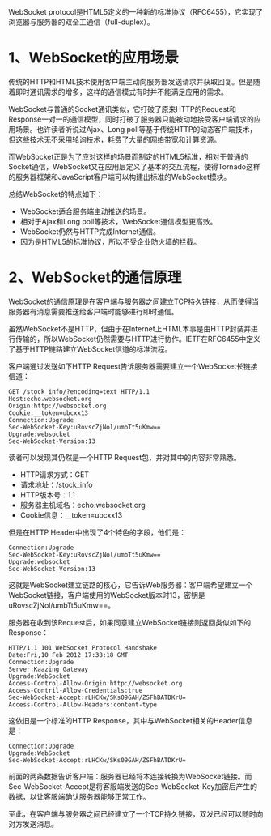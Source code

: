 WebSocket protocol是HTML5定义的一种新的标准协议（RFC6455），它实现了浏览器与服务器的双全工通信（full-duplex）。

# 1、WebSocket的应用场景

传统的HTTP和HTML技术使用客户端主动向服务器发送请求并获取回复。但是随着即时通讯需求的增多，这样的通信模式有时并不能满足应用的需求。

WebSocket与普通的Socket通讯类似，它打破了原来HTTP的Request和Response一对一的通信模型，同时打破了服务器只能被动地接受客户端请求的应用场景。也许读者听说过Ajax、Long poll等基于传统HTTP的动态客户端技术，但这些技术无不采用轮询技术，耗费了大量的网络带宽和计算资源。

而WebSocket正是为了应对这样的场景而制定的HTML5标准，相对于普通的Socket通信，WebSocket又在应用层定义了基本的交互流程，使得Tornado这样的服务器框架和JavaScript客户端可以构建出标准的WebSocket模块。

总结WebSocket的特点如下：

* WebSocket适合服务端主动推送的场景。
* 相对于Ajax和Long poll等技术，WebSocket通信模型更高效。
* WebSocket仍然与HTTP完成Internet通信。
* 因为是HTML5的标准协议，所以不受企业防火墙的拦截。

# 2、WebSocket的通信原理

WebSocket的通信原理是在客户端与服务器之间建立TCP持久链接，从而使得当服务器有消息需要推送给客户端时能够进行即时通信。

虽然WebSocket不是HTTP，但由于在Internet上HTML本事是由HTTP封装并进行传输的，所以WebSocket仍然需要与HTTP进行协作。IETF在RFC6455中定义了基于HTTP链路建立WebSocket信道的标准流程。

客户端通过发送如下HTTP Request告诉服务器需要建立一个WebSocket长链接信道：

```
GET /stock_info/?encoding=text HTTP/1.1
Host:echo.websocket.org
Origin:http://websocket.org
Cookie:__token=ubcxx13
Connection:Upgrade
Sec-WebSocket-Key:uRovscZjNol/umbTt5uKmw==
Upgrade:websocket
Sec-WebSocket-Version:13
```

读者可以发现其仍然是一个HTTP Request包，并对其中的内容非常熟悉。

* HTTP请求方式：GET
* 请求地址：/stock\_info
* HTTP版本号：1.1
* 服务器主机域名：echo.websocket.org
* Cookie信息：\_\_token=ubcxx13

但是在HTTP Header中出现了4个特色的字段，他们是：

```
Connection:Upgrade
Sec-WebSocket-Key:uRovscZjNol/umbTt5uKmw==
Upgrade:websocket
Sec-WebSocket-Version:13
```

这就是WebSocket建立链路的核心，它告诉Web服务器：客户端希望建立一个WebSocket链接，客户端使用的WebSocket版本时13，密钥是uRovscZjNol/umbTt5uKmw==。

服务器在收到该Request后，如果同意建立WebSocket链接则返回类似如下的Response：

```
HTTP/1.1 101 WebSocket Protocol Handshake
Date:Fri,10 Feb 2012 17:38:18 GMT
Connection:Upgrade
Server:Kaazing Gateway
Upgrade:WebSocket
Access-Control-Allow-Origin:http://websocket.org
Access-Contril-Allow-Credentials:true
Sec-WebSocket-Accept:rLHCKw/SKs09GAH/ZSFhBATDKrU=
Access-Control-Allow-Headers:content-type
```

这依旧是一个标准的HTTP Response，其中与WebSocket相关的Header信息是：

```
Connection:Upgrade
Upgrade:WebSocket
Sec-WebSocket-Accept:rLHCKw/SKs09GAH/ZSFhBATDKrU=
```

前面的两条数据告诉客户端：服务器已经将本连接转换为WebSocket链接。而Sec-WebSocket-Accept是将客服端发送的Sec-WebSocket-Key加密后产生的数据，以让客服端确认服务器能够正常工作。

至此，在客户端与服务器之间已经建立了一个TCP持久链接，双发已经可以随时向对方发送消息。

